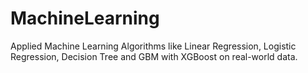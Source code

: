 # MachineLearning
Applied Machine Learning Algorithms like Linear Regression, Logistic Regression, Decision Tree and GBM with XGBoost on real-world data.
